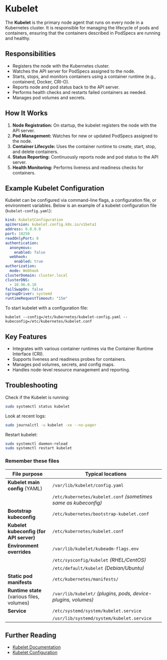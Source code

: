# Kubelet

The **Kubelet** is the primary node agent that runs on every node in a Kubernetes cluster. It is responsible for managing the lifecycle of pods and containers, ensuring that the containers described in PodSpecs are running and healthy.

## Responsibilities

- Registers the node with the Kubernetes cluster.
- Watches the API server for PodSpecs assigned to the node.
- Starts, stops, and monitors containers using a container runtime (e.g., containerd, Docker, CRI-O).
- Reports node and pod status back to the API server.
- Performs health checks and restarts failed containers as needed.
- Manages pod volumes and secrets.

## How It Works

1. **Node Registration:** On startup, the kubelet registers the node with the API server.
2. **Pod Management:** Watches for new or updated PodSpecs assigned to the node.
3. **Container Lifecycle:** Uses the container runtime to create, start, stop, and delete containers.
4. **Status Reporting:** Continuously reports node and pod status to the API server.
5. **Health Monitoring:** Performs liveness and readiness checks for containers.

## Example Kubelet Configuration

Kubelet can be configured via command-line flags, a configuration file, or environment variables. Below is an example of a kubelet configuration file (`kubelet-config.yaml`):

```yaml
kind: KubeletConfiguration
apiVersion: kubelet.config.k8s.io/v1beta1
address: 0.0.0.0
port: 10250
readOnlyPort: 0
authentication:
  anonymous:
    enabled: false
  webhook:
    enabled: true
authorization:
  mode: Webhook
clusterDomain: cluster.local
clusterDNS:
  - 10.96.0.10
failSwapOn: false
cgroupDriver: systemd
runtimeRequestTimeout: "15m"
```

To start kubelet with a configuration file:

```shell
kubelet --config=/etc/kubernetes/kubelet-config.yaml --kubeconfig=/etc/kubernetes/kubelet.conf
```

## Key Features

- Integrates with various container runtimes via the Container Runtime Interface (CRI).
- Supports liveness and readiness probes for containers.
- Manages pod volumes, secrets, and config maps.
- Handles node-level resource management and reporting.

## Troubleshooting

Check if the Kubelet is running:

```bash
sudo systemctl status kubelet
```

Look at recent logs:

```bash
sudo journalctl -u kubelet -xe --no-pager
```

Restart kubelet:

```bash
sudo systemctl daemon-reload
sudo systemctl restart kubelet
```

### Remember these files

| File purpose                               | Typical locations                                               |
| ------------------------------------------ | --------------------------------------------------------------- |
| **Kubelet main config** (YAML)             | `/var/lib/kubelet/config.yaml`                                  |
|                                            | `/etc/kubernetes/kubelet.conf` *(sometimes same as kubeconfig)* |
| **Bootstrap kubeconfig**                   | `/etc/kubernetes/bootstrap-kubelet.conf`                        |
| **Kubelet kubeconfig (for API server)**    | `/etc/kubernetes/kubelet.conf`                                  |
| **Environment overrides**                  | `/var/lib/kubelet/kubeadm-flags.env`                            |
|                                            | `/etc/sysconfig/kubelet` *(RHEL/CentOS)*                        |
|                                            | `/etc/default/kubelet` *(Debian/Ubuntu)*                        |
| **Static pod manifests**                   | `/etc/kubernetes/manifests/`                                    |
| **Runtime state** (various files, volumes) | `/var/lib/kubelet/` *(plugins, pods, device-plugins, volumes)*  |
| **Service**                                | `/etc/systemd/system/kubelet.service`                           |
|                                            | `/usr/lib/systemd/system/kubelet.service`                       |


## Further Reading

- [Kubelet Documentation](https://kubernetes.io/docs/reference/command-line-tools-reference/kubelet/)
- [Kubelet Configuration](https://kubernetes.io/docs/tasks/administer-cluster/kubelet-config-file/)
